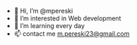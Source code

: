 - 👋 Hi, I’m @mpereski
- 👀 I’m interested in Web development 
- 🌱 I’m learning every day 
- 📫 contact me m.pereski23@gmail.com
